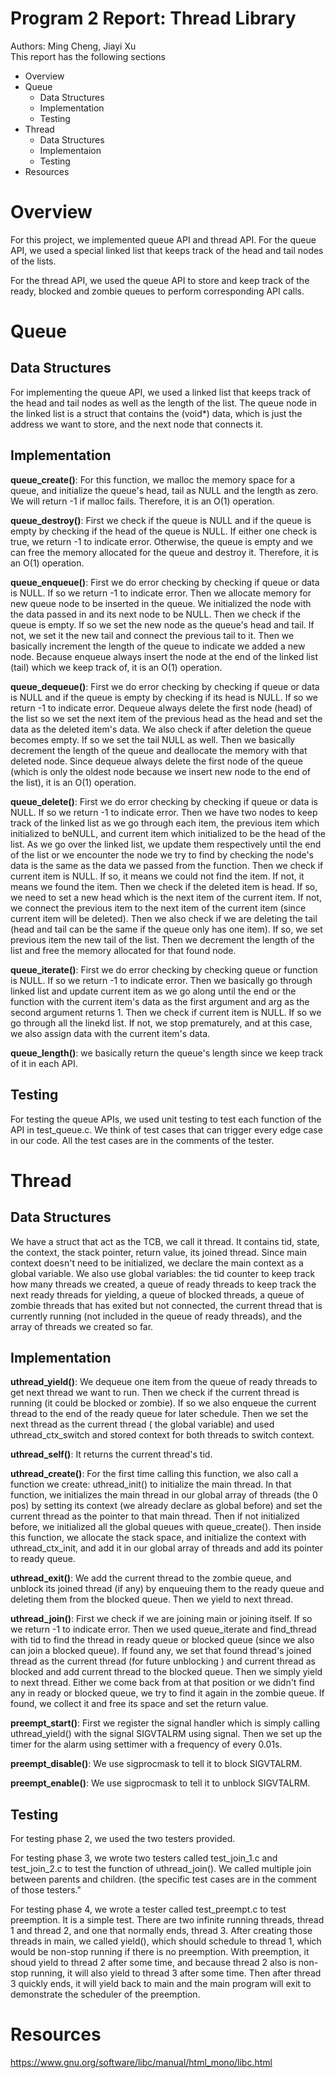 # Program 2 Report: Thread Library
  Authors: Ming Cheng, Jiayi Xu  
  This report has the following sections
  * Overview 
  * Queue
    * Data Structures
    * Implementation
    * Testing
  * Thread
    * Data Structures
    * Implementaion
    * Testing
  * Resources
  
# Overview
  For this project, we implemented queue API and thread API.
  For the queue API, we used a special linked list that keeps track of
  the head and tail nodes of the lists.

  For the thread API, we used the queue API to store and keep track of
  the ready, blocked and zombie queues to perform corresponding API calls. 

# Queue

## Data Structures
  For implementing the queue API, we used a linked list that keeps
  track of the head and tail nodes as well as the length of the list.
  The queue node in the linked list is a struct that contains the
  (void*) data, which is just the address we want to store, and the
  next node that connects it.

## Implementation
  **queue_create()**: For this function, we malloc the memory space
  for a queue, and initialize the queue's head, tail as NULL and the
  length as zero. We will return -1 if malloc fails. Therefore, it is
  an O(1) operation.
  
  **queue_destroy()**: First we check if the queue is NULL and if the 
  queue is empty by checking if the head of the queue is NULL. If either
  one check is true, we return -1 to indicate error. Otherwise, the queue
  is empty and we can free the memory allocated for the queue and destroy it.
  Therefore, it is an O(1) operation.
  
  **queue_enqueue()**: First we do error checking by checking if queue or 
  data is NULL. If so we return -1 to indicate error. Then we allocate 
  memory for new queue node to be inserted in the queue. We initialized the
  node with the data passed in and its next node to be NULL. Then we check
  if the queue is empty. If so we set the new node as the queue's head and 
  tail. If not, we set it the new tail and connect the previous tail to it.
  Then we basically increment the length of the queue to indicate we added 
  a new node. Because enqueue always insert the node at the end of the
  linked list (tail) which we keep track of, it is an O(1) operation.
  
  **queue_dequeue()**: First we do error checking by checking if queue or
  data is NULL and if the queue is empty by checking if its head is NULL.
  If so we return -1 to indicate error. Dequeue always delete the first node
  (head) of the list so we set the next item of the previous head as the
  head and set the data as the deleted item's data. We also check if 
  after deletion the queue becomes empty. If so we set the tail NULL as
  well. Then we basically decrement the length of the queue and deallocate
  the memory with that deleted node. Since dequeue always delete the first
  node of the queue (which is only the oldest node because we insert new
  node to the end of the list), it is an O(1) operation.
  
  **queue_delete()**: First we do error checking by checking if queue or
  data is NULL. If so we return -1 to indicate error. Then we have two
  nodes to keep track of the linked list as we go through each item,
  the previous item which initialized to beNULL, and current item which
  initialized to be the head of the list. As we go over the linked list,
  we update them respectively until the end of the list or we encounter 
  the node we try to find by checking the node's data is the same as the
  data we passed from the function. Then we check if current item is NULL.
  If so, it means we could not find the item. If not, it means we found the
  item. Then we check if the deleted item is head. If so, we need to set 
  a new head which is the next item of the current item. If not, we connect
  the previous item to the next item of the current item (since current item
  will be deleted). Then we also check if we are deleting the tail (head and
  tail can be the same if the queue only has one item). If so, we set 
  previous item the new tail of the list. Then we decrement the length of
  the list and free the memory allocated for that found node.
  
  **queue_iterate()**: First we do error checking by checking queue or 
  function is NULL. If so we return -1 to indicate error. Then we basically
  go through linked list and update current item as we go along until the
  end or the function with the current item's data as the first argument
  and arg as the second argument returns 1. Then we check if current item
  is NULL. If so we go through all the linekd list. If not, we stop
  prematurely, and at this case, we also assign data with the current item's
  data.
  
  **queue_length()**: we basically return the queue's length since we keep
  track of it in each API.
  
## Testing
  For testing the queue APIs, we used unit testing to test each function 
  of the API in test_queue.c. We think of test cases that can
  trigger every edge case in our code. All the test cases are in the 
  comments of the tester.
  
# Thread

## Data Structures
  We have a struct that act as the TCB, we call it thread. It contains
  tid, state, the context, the stack pointer, return value, its joined
  thread. Since main context doesn't need to be initialized, we declare
  the main context as a global variable. We also use global variables:
  the tid counter to keep track how many threads we created, a queue of
  ready threads to keep track the next ready threads for yielding, a 
  queue of blocked threads, a queue of zombie threads that has exited
  but not connected, the current thread that is currently running (not
  included in the queue of ready threads), and the array of threads 
  we created so far.
  
## Implementation
  **uthread_yield()**: We dequeue one item from the queue of ready
  threads to get next thread we want to run. Then we check if the
  current thread is running (it could be blocked or zombie). If so we 
  also enqueue the current thread to the end of the ready queue for
  later schedule. Then we set the next thread as the current thread (
  the global variable) and used uthread_ctx_switch and stored context
  for both threads to switch context.
  
  **uthread_self()**: It returns the current thread's tid.
  
  **uthread_create()**: For the first time calling this function, we
  also call a function we create: uthread_init() to initialize the main
  thread. In that function, we initializes the main thread in our 
  global array of threads (the 0 pos) by setting its context (we
  already declare as global before) and set the current thread as 
  the pointer to that main thread. Then if not initialized
  before, we initialized all the global queues with queue_create(). 
  Then inside this function, we allocate the stack space, and 
  initialize the context with uthread_ctx_init, and add it in our 
  global array of threads and add its pointer to ready queue.
  
  **uthread_exit()**: We add the current thread to the zombie queue,
  and unblock its joined thread (if any) by enqueuing them to the
  ready queue and deleting them from the blocked queue. Then we
  yield to next thread.
  
  **uthread_join()**: First we check if we are joining main or joining
  itself. If so we return -1 to indicate error. Then we used 
  queue_iterate and find_thread with tid to find the thread in ready
  queue or blocked queue (since we also can join a blocked queue). If
  found any, we set that found thread's joined thread as the current 
  thread (for future unblocking ) and current thread as blocked and 
  add current thread to the blocked queue. Then we simply yield to
  next thread. Either we come back from at that position or we didn't
  find any in ready or blocked queue, we try to find it again in the 
  zombie queue. If found, we collect it and free its space and set
  the return value.
  
  **preempt_start()**: First we register the signal handler which is 
  simply calling uthread_yield() with the signal SIGVTALRM using signal.
  Then we set up the timer for the alarm using settimer with a frequency
  of every 0.01s.
  
  **preempt_disable()**: We use sigprocmask to tell it to block SIGVTALRM.
  
  **preempt_enable()**: We use sigprocmask to tell it to unblock SIGVTALRM.
  
## Testing
  For testing phase 2, we used the two testers provided.
  
  For testing phase 3, we wrote two testers called test_join_1.c and
  test_join_2.c to test the function of uthread_join(). We called 
  multiple join between parents and children. (the specific test cases 
  are in the comment of those testers."
  
  For testing phase 4, we wrote a tester called test_preempt.c to
  test preemption. It is a simple test. There are two infinite running
  threads, thread 1 and thread 2, and one that normally ends, thread 3. 
  After creating those threads in main, we called yield(), which
  should schedule to thread 1, which would be non-stop running if there
  is no preemption. With preemption, it shoud yield to thread 2 after
  some time, and because thread 2 also is non-stop running, it will also
  yield to thread 3 after some time. Then after thread 3 quickly ends, 
  it will yield back to main and the main program will exit to demonstrate 
  the scheduler of the preemption.

# Resources
  https://www.gnu.org/software/libc/manual/html_mono/libc.html
